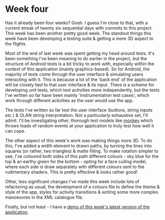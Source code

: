 # Week four

Has it already been four weeks? Gosh. I guess I'm close to that, with a current streak of twenty six sequential days with commits to this project. This week has been another pretty good week. The standout things this week have been developing a testing suite & getting a more 3D aspect to the flights.

Most of the end of last week was spent getting my head around tests. It's been something I've been meaning to do earlier in the project, but the structure of Android tests is a bit tricky to work with, especially within the context of this application (mainly graphics-based). So for Android, the majority of tests come through the user interface & simulating users interacting with it. This is because a lot of the 'back end' of the application will be closely tied to that user interface & its input. There is a scheme for developing unit tests, which test activities more independently, but the tests I've written so far have been mainly 'instrumentation test cases', which work through different activities as the user would use the app. 

The tests I've written so far test the user interface (buttons, string inputs etc.) & OLAN string interpretation. Not a particularly exhaustive set, I'll admit. I'll be investigating other, thorough test models like [monkey](https://developer.android.com/tools/help/monkey.html) which throws loads of random events at your application to truly test how well it can cope.

The other aspect of this week's work was making things more 3D. To do this, I've added a width element to drawn paths, by turning the lines into squares (or rather, two triangles) & matte filling. To make rotation simpler to see, I've coloured both sides of this path different colours - sky blue for the top & an earthy green for the bottom - opting for a face culling model, where each side is draw separately with different colours sent to the rudimentary shaders. This is pretty effective & looks rather good! 

Other, less significant changes I've made this week include lots of refactoring as usual, the development of a colours file to define the theme & style of the app, styles for activity transitions & writing some more complex manoeuvres in the XML catalogue file.

Finally, but not least - I have a [demo of this week's latest version of the application](https://www.youtube.com/watch?v=78MutPXwtXM).
